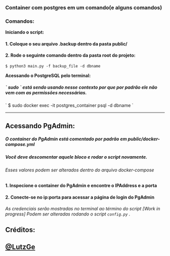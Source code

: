 ### Container com postgres em um comando(e alguns comandos)

### Comandos:

**Iniciando o script:**

#### 1. Coloque o seu arquivo .backup dentro da pasta public/
#### 2. Rode o seguinte comando dentro da pasta root do projeto:
`$ python3 main.py -f backup_file -d dbname`

**Acessando o PostgreSQL pelo terminal:**
<h5> ` sudo ` está sendo usando nesse contexto por que por padrão ele não vem com as permissões necessárias.</h5>
` $ sudo docker exec -it postgres_container psql -d dbname `

---

## Acessando PgAdmin:
<h5>O container do PgAdmin está comentado por padrão em public/docker-compose.yml</h5>
<h5>Você deve descomentar aquele bloco e rodar o script novamente.</h5>

*<h6>Esses valores podem ser alterados dentro do arquivo docker-compose</h6>*

#### 1. Inspecione o container do PgAdmin e encontre o IPAddress e a porta
#### 2. Conecte-se no ip:porta para acessar a página de login do PgAdmin

*As credenciais serão mostradas no terminal ao término do script*
*[Work in progress] Podem ser alteradas rodando o script `config.py` .*

## Créditos:

[@LutzGe](https://github.com/LutzGe)
---
